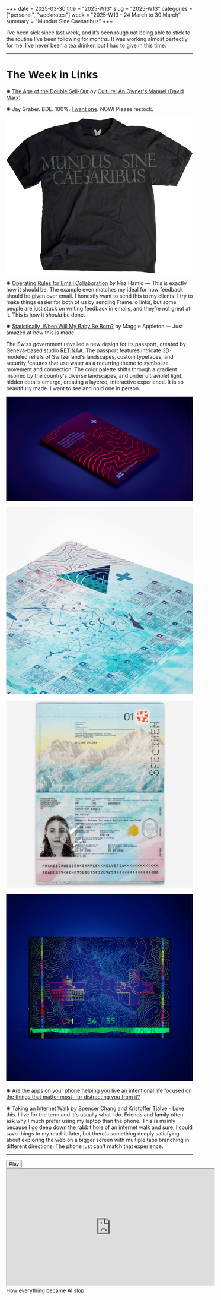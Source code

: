 +++
date = 2025-03-30
title = "2025-W13"
slug = "2025-W13"
categories = ["personal", "weeknotes"]
week = "2025-W13 - 24 March to 30 March"
summary = "Mundus Sine Caesaribus"
+++

I’ve been sick since last week, and it’s been rough not being able to stick to the routine I’ve been following for months. It was working almost perfectly for me. I’ve never been a tea drinker, but I had to give in this time.

---

# The Week in Links

✺ [The Age of the Double Sell-Out](https://culture.ghost.io/the-age-of-the-double-sell-out/?ref=krabf.com) *by* [Culture: An Owner's Manuel (David Marx)](https://culture.ghost.io/?ref=krabf.com)

✺ Jay Graber. BDE. 100%. [I want one](https://worldwithoutcaesars.com/). NOW! Please restock.

![Alt text](shirt.webp "World Without Caesars")

✺ [Operating Rules for Email Collaboration](https://nazhamid.com/journal/email-collaboration/?ref=krabf.com) *by* Naz Hamid — This is exactly how it should be. The example even matches my ideal for how feedback should be given over email. I honestly want to send this to my clients. I try to make things easier for both of us by sending Frame.io links, but some people are just stuck on writing feedback in emails, and they’re not great at it. This is how it *should* be done.

✺ [Statistically, When Will My Baby Be Born?](https://maggieappleton.com/birth-probability/?ref=krabf.com) by Maggie Appleton — Just amazed at how this is made.

The Swiss government unveiled a new design for its passport, created by Geneva-based studio [RETINAA](https://retinaa.ch/work/new-swiss-passport/?ref=krabf.com). The passport features intricate 3D-modeled reliefs of Switzerland's landscapes, custom typefaces, and security features that use water as a recurring theme to symbolize movement and connection. The color palette shifts through a gradient inspired by the country's diverse landscapes, and under ultraviolet light, hidden details emerge, creating a layered, interactive experience. It is so beautifully made. I want to see and hold one in person.

![New Swiss Passport](new-swiss-passport.jpg "New Swiss Passport by the Geneva-based creative agency [RETINAA](https://retinaa.ch/work/new-swiss-passport)")

![The watercourses in the new Swiss passport.](swiss-passport-watercourses.jpg "The watercourses in the new Swiss passport")

![The data page of the passport.](new-swiss-passport-data-page.jpg "The data page of the passport")

![The Bundeshaus in Bern — only visible under UV light](the-bundeshaus-in-bern-UV-light.jpg "The Bundeshaus in Bern — only visible under UV light")

✺ [Are the apps on your phone helping you live an intentional life focused on the things that matter most—or distracting you from it?](https://www.becomingminimalist.com/phone-helping-or-hurting/?ref=krabf.com)

✺ [Taking an Internet Walk](https://syllabusproject.org/syllabus-for-taking-an-internet-walk/?ref=krabf.com) *by* [Spencer Chang](https://syllabusproject.org/spencer-chang/) and [Kristoffer Tjalve](https://syllabusproject.org/kristoffer-tjalve/) - Love this. I live for the term and it's usually what I do. Friends and family often ask why I much prefer using my laptop than the phone. This is mainly because I go deep down the rabbit hole of an internet walk and sure, I could save things to my read-it-later, but there's something deeply satisfying about exploring the web on a bigger screen with multiple tabs branching in different directions. The phone just can't match that experience.

---

<lite-youtube videoid="Cedj8AKI2U8" style="background-image: url(&quot;https://i.ytimg.com/vi/Cedj8AKI2U8/hqdefault.jpg&quot;);" class="lyt-activated"><button type="button" class="lty-playbtn"><span class="lyt-visually-hidden">Play</span></button><iframe width="560" height="315" title="Play" allow="accelerometer; autoplay; encrypted-media; gyroscope; picture-in-picture" allowfullscreen="" src="https://www.youtube-nocookie.com/embed/Cedj8AKI2U8?autoplay"></iframe></lite-youtube>
<br>
How everything became AI slop
